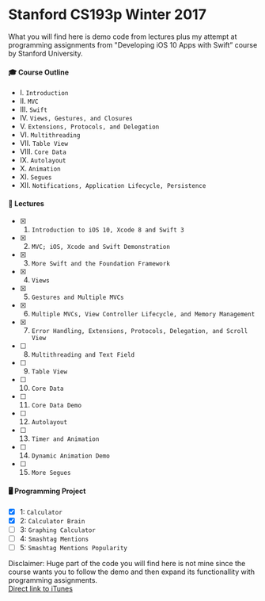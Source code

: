 # Stanford CS193p Winter 2017
What you will find here is demo code from lectures plus my attempt at programming assignments from "Developing iOS 10 Apps with Swift” course by Stanford University.
#### 🎓 Course Outline

- I. `Introduction`
- II. `MVC`
- III. `Swift`
- IV. `Views, Gestures, and Closures`
- V. `Extensions, Protocols, and Delegation`
- VI. `Multithreading`
- VII. `Table View`
- VIII. `Core Data`
- IX. `Autolayout`
- X. `Animation`
- XI. `Segues`
- XII. `Notifications, Application Lifecycle, Persistence`

#### 🎥 Lectures
- [x] 1. `Introduction to iOS 10, Xcode 8 and Swift 3`
- [x] 2. `MVC; iOS, Xcode and Swift Demonstration`
- [x] 3. `More Swift and the Foundation Framework`
- [x] 4. `Views`
- [x] 5. `Gestures and Multiple MVCs`
- [x] 6. `Multiple MVCs, View Controller Lifecycle, and Memory Management`
- [x] 7. `Error Handling, Extensions, Protocols, Delegation, and Scroll View`
- [ ] 8. `Multithreading and Text Field`
- [ ] 9. `Table View`
- [ ] 10. `Core Data`
- [ ] 11. `Core Data Demo`
- [ ] 12. `Autolayout`
- [ ] 13. `Timer and Animation`
- [ ] 14. `Dynamic Animation Demo`
- [ ] 15. `More Segues`

#### 🖥 Programming Project
- [x] 1: `Calculator`
- [x] 2: `Calculator Brain`
- [ ] 3: `Graphing Calculator`
- [ ] 4: `Smashtag Mentions`   
- [ ] 5: `Smashtag Mentions Popularity`

Disclaimer: Huge part of the code you will find here is not mine since the course wants you to follow the demo and then expand its functionallity with programming assignments.   
[Direct link to iTunes](https://itunes.apple.com/pl/course/developing-ios-10-apps-with-swift/id1198467120)   
